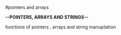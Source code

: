 #pointers and arrays

**--POINTERS, ARRAYS AND STRINGS--**

functions of pointers , arrays and string manupilation


